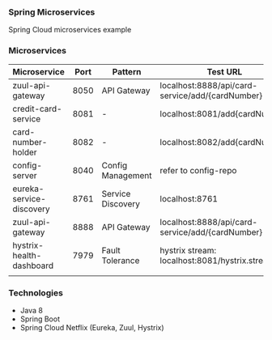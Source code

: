 ### Spring Microservices
Spring Cloud microservices example

### Microservices

| Microservice         | Port | Pattern   |Test URL                                        |
| ---------------------| ---- | ------------------------|----------------------------------------------- |
|zuul-api-gateway      | 8050 | API Gateway             |localhost:8888/api/card-service/add/{cardNumber}|
|credit-card-service   | 8081 |     -                   |localhost:8081/add{cardNumber}                  |
|card-number-holder    | 8082 |     -                   |localhost:8082/add{cardNumber}                  |
|config-server         | 8040 | Config Management       |refer to config-repo                            |
|eureka-service-discovery| 8761 | Service Discovery     |localhost:8761                                  |
|zuul-api-gateway      | 8888 | API Gateway             |localhost:8888/api/card-service/add/{cardNumber}|
|hystrix-health-dashboard| 7979 | Fault Tolerance       |hystrix stream: localhost:8081/hystrix.stream   |
|                      |      |                         |                                                |

### Technologies
- Java 8
- Spring Boot
- Spring Cloud Netflix (Eureka, Zuul, Hystrix)




